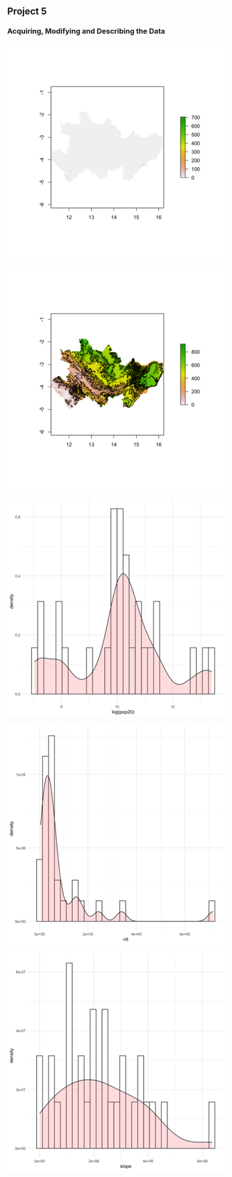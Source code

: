 ## Project 5
### Acquiring, Modifying and Describing the Data


![](P5P1P6.png)

![](P5P1P5.png)

![](P5P1P2.png)

![](P5P1P1.png)

![](P5P1P3.png)
